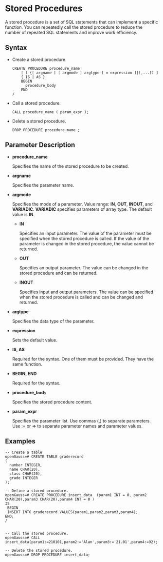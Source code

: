 # Stored Procedures<a name="EN-US_TOPIC_0000001255021827"></a>

A stored procedure is a set of SQL statements that can implement a specific function. You can repeatedly call the stored procedure to reduce the number of repeated SQL statements and improve work efficiency.

## Syntax<a name="en-us_topic_0283136646_en-us_topic_0237122110_en-us_topic_0059778640_sbee45c05d759429e9b8cb27ddd67bd30"></a>

-   Create a stored procedure.

    ```
    CREATE PROCEDURE procedure_name
        [ ( {[ argname ] [ argmode ] argtype [ = expression ]}[,...]) ]
        { IS | AS } 
        BEGIN
          procedure_body
        END
    /
    ```


-   Call a stored procedure.

    ```
    CALL procedure_name ( param_expr );
    ```


-   Delete a stored procedure.

    ```
    DROP PROCEDURE procedure_name ;
    ```


## Parameter Description<a name="en-us_topic_0283136646_en-us_topic_0237122110_en-us_topic_0059778640_scd93d84d9e624b5e831d78d47a830ca4"></a>

-   **procedure\_name**

    Specifies the name of the stored procedure to be created.

-   **argname**

    Specifies the parameter name.

-   **argmode**

    Specifies the mode of a parameter. Value range:  **IN**,  **OUT**,  **INOUT**, and  **VARIADIC**.  **VARIADIC**  specifies parameters of array type. The default value is  **IN**.

    -   **IN**

        Specifies an input parameter. The value of the parameter must be specified when the stored procedure is called. If the value of the parameter is changed in the stored procedure, the value cannot be returned.

    -   **OUT**

        Specifies an output parameter. The value can be changed in the stored procedure and can be returned.

    -   **INOUT**

        Specifies input and output parameters. The value can be specified when the stored procedure is called and can be changed and returned.


-   **argtype**

    Specifies the data type of the parameter.

-   **expression**

    Sets the default value.

-   **IS, AS**

    Required for the syntax. One of them must be provided. They have the same function.

-   **BEGIN, END**

    Required for the syntax.

-   **procedure\_bod**y

    Specifies the stored procedure content.

-   **param\_expr**

    Specifies the parameter list. Use commas \(,\) to separate parameters. Use := or =\> to separate parameter names and parameter values.


## Examples<a name="en-us_topic_0283136560_en-us_topic_0237122104_en-us_topic_0059778837_scc61c5d3cc3e48c1a1ef323652dda821"></a>

```
-- Create a table
openGauss=# CREATE TABLE graderecord  
(  
  number INTEGER,  
  name CHAR(20),  
  class CHAR(20),  
  grade INTEGER
);

-- Define a stored procedure.
openGauss=# CREATE PROCEDURE insert_data  (param1 INT = 0, param2 CHAR(20),param3 CHAR(20),param4 INT = 0 ) 
IS
 BEGIN 
 INSERT INTO graderecord VALUES(param1,param2,param3,param4);  
END;
/


-- Call the stored procedure.
openGauss=# CALL  insert_data(param1:=210101,param2:='Alan',param3:='21.01',param4:=92);

-- Delete the stored procedure.
openGauss=# DROP PROCEDURE insert_data;
```

